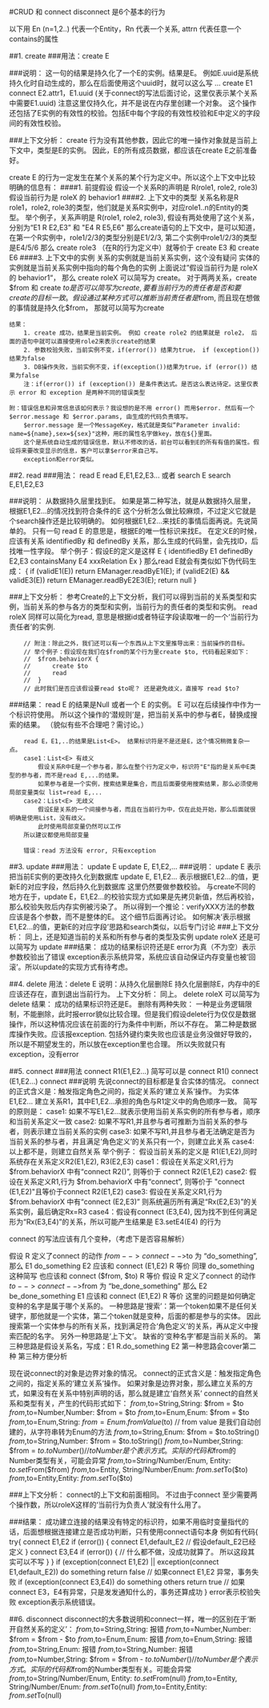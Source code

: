 ﻿

#CRUD 和 connect disconnect 是6个基本的行为


以下用 En (n=1,2..) 代表一个Entity，Rn 代表一个关系, attrn 代表任意一个contains的属性

##1. create
###用法：create E
	
###说明：
这一句的结果是持久化了一个E的实例。结果是E。
例如E.uuid是系统持久化时自动生成的，那么在后面使用这个uuid时，就可以这么写
...
create E1
connect E2.attr1，E1.uuid (关于connect的写法后面讨论，这里仅表示某个关系中需要E1.uuid)
注意这里仅持久化，并不是说在内存里创建一个对象。
这个操作还包括了E实例的有效性的校验。包括E中每个字段的有效性校验和E中定义的字段间的有效性校验。
		

###上下文分析：
create 行为没有其他参数，因此它的唯一操作对象就是当前上下文中，类型是E的实例。
因此，E的所有成员数据，都应该在create E之前准备好。
		
create E 的行为一定发生在某个关系的某个行为定义中。所以这个上下文中比较明确的信息有：
####1. 前提假设
	假设一个关系R的声明是 R(role1, role2, role3)
	假设当前行为是 roleX 的 behavior1
####2. 上下文中的类型
	关系名称是R
	role1，role2, role3的类型，他们就是关系R实例中，对应role1..n的Entity的类型。
		举个例子，关系声明是 R(role1, role2, role3), 假设有两处使用了这个关系，分别为“E1 R E2,E3” 和 "E4 R E5,E6"
		那么create语句的上下文中，是可以知道，在第一个R实例中，role1/2/3的类型分别是E1/2/3, 第二个实例中role1/2/3的类型是E4/5/6
		那么 create role3 （在R的行为定义中）就等价于 create E3 和 create E6
####3. 上下文中的实例
	关系的实例就是当前关系实例，这个没有疑问
	实体的实例就是当前关系实例中指向的每个角色的实例
	上面说过”假设当前行为是 roleX 的 behavior1“， 那么 create roleX 可以简写为 create。
	对于两两关系，create $from 和 create $to 是否可以简写为create , 要看当前行为的责任者是否和要create的目标一致。假设通过某种方式可
	以推断当前责任者是$from, 而且现在想做的事情就是持久化$from， 那就可以简写为create
	
	结果：
		1. create 成功，结果是当前实例。 例如 create role2 的结果就是 role2， 后面的语句中就可以直接使用role2来表示create的结果
		2. 参数校验失败，当前实例不变，if(error()) 结果为true， if (exception()) 结果为false
		3. DB操作失败，当前实例不变，if(exception())结果为true，if (error()) 结果为false
		注：if(error()) if (exception()) 是条件表达式。是否这么表达待定。这里仅表示 error 和 exception 是两种不同的错误类型
		
	附：错误信息和异常信息该如何表示？我设想的是不用 error() 而用$error. 然后有一个 $error.message 和 $error.params, 由生成的代码负责填写。
		$error.message 是一个MessageKey，格式就是类似“Parameter invalid: name=${name},sex=${sex}"这种，用E的属性名字做key，放在${}里面。
		这个是系统自动生成的错误信息，默认不修改的话，前台可以看到E的所有有值的属性。假设将来要改变显示的信息，客户可以拿$error来自己写。
		exception和error类似。
		
##2. read
###用法：
read E
read E,E1,E2,E3...
或者
search E
search E,E1,E2,E3
		
###说明：
	从数据持久层里找到E。 如果是第二种写法，就是从数据持久层里，根据E1,E2...的情况找到符合条件的E
	这个分析怎么做比较麻烦，不过定义它就是个search操作还是比较明确的。 如何根据E1,E2...来找E的事情后面再说。先说简单的。
	只有一句 read E 的意思是，根据E的唯一性标识来找E。
	在定义E的时候，应该有关系 identifiedBy 和 definedBy 关系，那么生成的代码里，会先找ID，后找唯一性字段。
	举个例子：假设E的定义是这样
		E {
			identifiedBy E1
			definedBy E2,E3
			containsMany E4
			xxxRelation Ex
		}
	那么read E就会有类似如下伪代码生成：
		{
			if (validE1(E))
				return EManager.readByE1(E);
			if (validE2(E) && validE3(E))
				return EManager.readByE2E3(E);
			return null
		}
		
###上下文分析：
		参考Create的上下文分析，我们可以得到当前的关系类型和实例，当前关系的参与各方的类型和实例，当前行为的责任者的类型和实例。
		read roleX 同样可以简化为read, 意思是根据id或者特征字段读取唯一的一个‘当前行为责任者’的实例.
		
		// 附注：除此之外，我们还可以有一个东西从上下文里推导出来：当前操作的目标。
		// 举个例子：假设现在我们在$from的某个行为里create $to, 代码看起来如下：
		// 	$from.behaviorX {
		// 		create $to
		// 		read
		// 	}
		// 此时我们是否应该假设要read $to呢？ 还是避免歧义，直接写 read $to?
		
###结果：
		read E 的结果是Null 或者一个 E 的实例。 E 可以在后续操作中作为一个标识符使用。
			所以这个操作的‘潜规则’是，把当前关系中的参与者E，替换成搜索的结果。 （貌似有些不合理吧？需讨论。）
		
		read E，E1,..的结果是List<E>。 结果标识符是不是还是E，这个情况稍微复杂一点。
		case1：List<E> 有歧义
			假设关系R中E是一个参与者，那么在整个行为定义中，标识符"E"指的是关系中E类型的参与者，而不是read E,...的结果。
			如果参与者是一个实例，搜索结果是集合，而且后面要使用搜索结果，那么必须使用局部变量类似 list=read E,...
		case2：List<E> 无歧义
			假设E是关系的一个间接参与者，而且在当前行为中，仅在此处开始，那么后面就很明确是使用List，没有歧义。
			此时使用局部变量仍然可以工作
		所以建议都使用局部变量
		
		错误：read 方法没有 error, 只有exception
		
##3. update
###用法：
update E
update E, E1,E2,...
###说明：
update E 表示把当前E实例的更改持久化到数据库
update E, E1,E2... 表示根据E1,E2...的值，更新E的对应字段，然后持久化到数据库
这里仍然要做参数校验。
与create不同的地方在于，update E，E1,E2...的校验实现方式如果是先拷贝新值，然后再校验，那么校验失败后内存实例被污染了。
所以得到一个推论：verifyXXX方法的参数应该是各个参数，而不是整体的E。 这个细节后面再讨论。
如何解决‘表示根据E1,E2...的值，更新E的对应字段’思路和search类似，以后专门讨论
###上下文分析：
同上，还是知道当前的关系和所有参与者的类型及实例
update roleX 还是可以简写为 update
###结果：
成功的结果标识符还是E
error为真（不为空）表示参数校验出了错误
exception表示系统异常，系统应该自动保证内存变量也被‘回滚’。所以update的实现方式有待考虑。

##4. delete
用法：delete E
说明：从持久化层删除E
	持久化层删除E，内存中的E应该还存在，直到退出当前行为。
上下文分析：
	同上。 delete roleX 可以简写为delete
结果：
	成功的结果标识符还是E。
	删除有两种失败：
	一种是业务逻辑限制，不能删除，此时报error貌似比较合理。但是我们假设delete行为仅仅是数据操作，所以这种情况应该在前面的行为条件中判断，所以不存在。
	第二种是数据库操作失败。应该报exception. 包括外键约束失败也应该是业务没做好导致的，所以是不期望发生的，所以放在exception里也合理。
	所以失败就只有exception，没有error
		
##5. connect
###用法 connect R1(E1,E2...) 
		简写可以是
		 connect R1()
		 connect (E1,E2...)
		 connect
###说明
先说connect的目标都是复合实体的情况。
connect的正式含义是：触发指定角色之间的，指定关系的‘建立关系’操作。
为实体 E1,E2... 建立关系R1，其中E1,E2...承担的角色与R1定义中的角色顺序一致。
简写的原则是： 
	case1: 如果不写E1,E2...就表示使用当前关系实例的所有参与者，顺序和当前关系定义一致
	case2: 如果不写R1,并且参与者可推断为当前关系的参与者，则表示建立当前关系的实例
	case3: 如果不写R1,并且参与者无法确定是否为当前关系的参与者，并且满足‘角色定义’的关系只有一个，则建立此关系
	case4: 以上都不是，则建立自然关系
举个例子：
	假设当前关系的定义是 R1(E1,E2),同时系统存在关系定义R2(E1,E2), R3(E2,E3)
	case1：假设在关系定义R1,行为 $from.behaviorX 中有“connect R2()”, 则等价于 connect R2(E1,E2)
	case2: 假设在关系定义R1,行为 $from.behaviorX 中有“connect”, 则等价于 "connect (E1,E2)"且等价于connect R2(E1,E2)
	case3: 假设在关系定义R1,行为 $from.behaviorX 中有“connect (E2,E3)” 则系统遍历所有满足“Rx(E2,E3)”的关系实例，最后确定Rx=R3
	case4：假设有connect (E3,E4), 因为找不到任何满足形为“Rx(E3,E4)”的关系，所以可能产生结果是 E3.setE4(E4) 的行为

connect 的写法应该有几个变种，（考虑下是否容易解析）

假设 R 定义了connect 的动作 $from-->connect-->$to 为 “do_something”,
那么 E1 do_something E2 应该和 connect (E1,E2) R 等价
同理 do_something 这种简写 也应该和 connect ($from, $to) R 等价
假设 R 定义了connect 的动作 $to-->connect-->$from 为 “be_done_something”
那么 E2 be_done_something E1 应该和 connect (E1,E2) R 等价
这里的问题是如何确定变种的名字是属于哪个关系的。
一种思路是‘搜索’：第一个token如果不是任何关键字，那他就是一个实体，第二个token就是变种，后面的都是参与的实体。 
	因此搜索第一个实体参与的所有关系，找到满足符合‘角色定义’的关系，再从定义中搜索匹配的名字。
另外一种思路是‘上下文’。 缺省的‘变种名字’都是当前关系的。
第三种思路是假设关系名，写成：E1 R.do_something E2
第一种思路会cover第二种
第三种方便分析

现在说connect的对象是边界对象的情况。
connect的正式含义是：触发指定角色之间的，指定关系的‘建立关系’操作。
如果对象是边界对象，那么建立关系的方式，如果没有在关系中特别声明的话，那么就是建立‘自然关系’
connect的自然关系和类型有关，产生的代码形式如下：
	$from,$to=String,String: 	$from = $to
	$from,$to=Number,Number: 	$from = $to
	$from,$to=Enum,Enum: 		$from = $to
	$from,$to=Enum,String: 		$from = Enum.fromValue($to)
	// from value 是我们自动创建的，从字符串转为Enum的方法
	$from,$to=String,Enum: 		$from = $to.toString()
	$from,$to=String,Number: 	$from = $to.toString()
	$from,$to=Number,String: 	$from = $to.toNumber()		
	// toNumber 是个表示方式。实际的代码和$from的Number类型有关，可能会异常
	$from,$to=String/Number/Enum, Entity: $to.set$From($from)
	$from,$to=Entity, String/Number/Enum: $from.set$To($to)
	$from,$to=Entity,Entity: 	$from.set$To($to)
		
###上下文分析：
connect的上下文和前面相同。
不过由于connect 至少需要两个操作数，所以roleX这样的‘当前行为负责人’就没有什么用了。
		
###结果：
成功建立连接的结果没有特定的标识符，如果不用临时变量指代的话，后面想根据连接建立是否成功判断，只有使用connect语句本身
例如有代码{
	try{
		connect E1,E2
		if (error()) {
			connect E1,default_E2	// 假设default_E2已经定义
		}
		connect E3,E4
		if (error()) {
			// 什么都不做，没成功就算了。 所以这段其实可以不写
		}
	}
	if (exception(connect E1,E2) || exception(connect E1,default_E2))
		do something
		return false	// 如果connect E1,E2 异常，事务失败
	if (exception(connect E3,E4))
		do something others
		return true		// 如果connect E3，E4有异常，只是发发通知什么的，事务还算成功
}
error表示校验失败
exception表示系统错误。

##6. disconnect
disconnect的大多数说明和connect一样，唯一的区别在于‘断开自然关系的定义’：
$from,$to=String,String: 	报错
$from,$to=Number,Number: 	$from = $from - $to
$from,$to=Enum,Enum: 		报错
$from,$to=Enum,String: 		报错
$from,$to=String,Enum: 		报错
$from,$to=String,Number: 	报错
$from,$to=Number,String: 	$from = $from - $to.toNumber()		
// toNumber 是个表示方式。实际的代码和$from的Number类型有关。可能会异常
$from,$to=String/Number/Enum, Entity: $to.set$From(null)
$from,$to=Entity, String/Number/Enum: $from.set$To(null)
$from,$to=Entity,Entity: 	$from.set$To(null)
